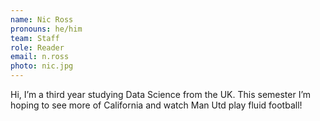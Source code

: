 ```yaml
---
name: Nic Ross
pronouns: he/him
team: Staff
role: Reader
email: n.ross
photo: nic.jpg
---
```


Hi, I’m a third year studying Data Science from the UK. This semester I’m hoping to see more of California and watch Man Utd play fluid football!
